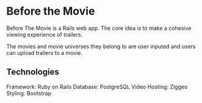 # Before the Movie

Before The Movie is a Rails web app. The core idea is to make a cohesive viewing experience of trailers.

The movies and movie universes they belong to are user inputed and users can upload trailers to a movie.

## Technologies

Framework: Ruby on Rails
Database: PostgreSQL
Video Hosting: Ziggeo
Styling: Bootstrap
